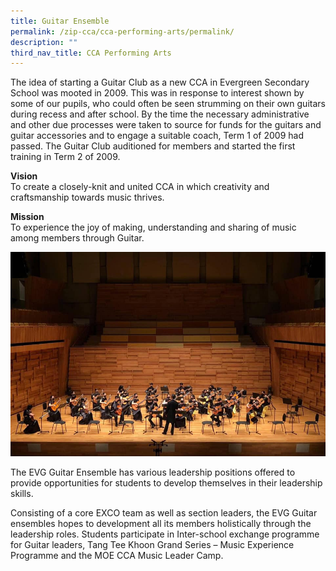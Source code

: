 ```yaml
---
title: Guitar Ensemble
permalink: /zip-cca/cca-performing-arts/permalink/
description: ""
third_nav_title: CCA Performing Arts
---
```

The idea of starting a Guitar Club as a new CCA in Evergreen Secondary School was mooted in 2009. This was in response to interest shown by some of our pupils, who could often be seen strumming on their own guitars during recess and after school. By the time the necessary administrative and other due processes were taken to source for funds for the guitars and guitar accessories and to engage a suitable coach, Term 1 of 2009 had passed. The Guitar Club auditioned for members and started the first training in Term 2 of 2009.

**Vision**  
To create a closely-knit and united CCA in which creativity and craftsmanship towards music thrives.

**Mission**  
To experience the joy of making, understanding and sharing of music among members through Guitar.

![](/images/guitar3.jpg)

The EVG Guitar Ensemble has various leadership positions offered to provide opportunities for students to develop themselves in their leadership skills.

Consisting of a core EXCO team as well as section leaders, the EVG Guitar ensembles hopes to development all its members holistically through the leadership roles. Students participate in Inter-school exchange programme for Guitar leaders, Tang Tee Khoon Grand Series – Music Experience Programme and the MOE CCA Music Leader Camp.